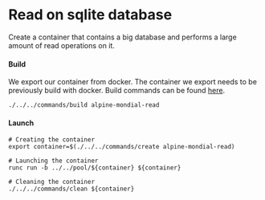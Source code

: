 # Read on sqlite database
Create a container that contains a big database and performs a large amount of read operations on it.

#### Build
We export our container from docker.  The container we export needs to be previously build with docker.  Build commands
can be found [here](../../../docker/alpine/mondial-read/README.md).
```shell script
./../../commands/build alpine-mondial-read
```

#### Launch
```shell script
# Creating the container
export container=$(./../../commands/create alpine-mondial-read)

# Launching the container
runc run -b ../../pool/${container} ${container}

# Cleaning the container
./../../commands/clean ${container}
```